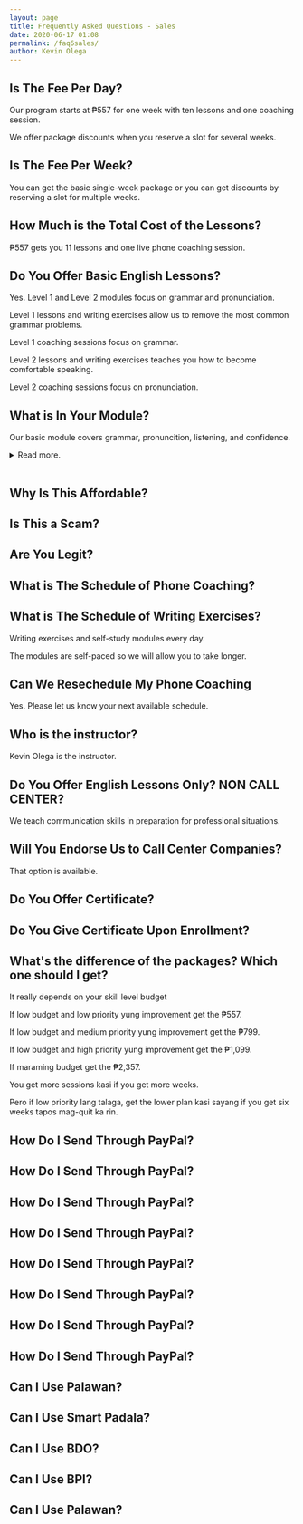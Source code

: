 ```yaml
--- 
layout: page
title: Frequently Asked Questions - Sales
date: 2020-06-17 01:08
permalink: /faq6sales/ 
author: Kevin Olega 
--- 
```

## Is The Fee Per Day?

Our program starts at ₱557 for one week with ten lessons and one coaching session.

We offer package discounts when you reserve a slot for several weeks.

## Is The Fee Per Week?

You can get the basic single-week package or you can get discounts by reserving a slot for multiple weeks.

## How Much is the Total Cost of the Lessons?

₱557 gets you 11 lessons and one live phone coaching session.

## Do You Offer Basic English Lessons?

Yes. Level 1 and Level 2 modules focus on grammar and pronunciation.

Level 1 lessons and writing exercises allow us to remove the most common grammar problems.

Level 1 coaching sessions focus on grammar.

Level 2 lessons and writing exercises teaches you how to become comfortable speaking.

Level 2 coaching sessions focus on pronunciation.

## What is In Your Module?

Our basic module covers grammar, pronuncition, listening, and confidence.

<details>
	<summary>Read more.</summary>

	<p>We teach you how to confortable with introducing yourself.</p>
	<p>We will give you lessons on how to be confident asking and answering questions.</p>
	<p>We will teach you how to give detailed, step-by-step instructions required in many high-paying jobs.</p>
	<p>We will coach you on how to share stories that will convince interviewers to hire you.</p>
	<p>We focus on grammar during Level 1.</p>
	<p>We focus on pronunciation during Level 2.</p>
	<p>We focus on fluency during Level 3.</p>
	<p>We focus on accent during Level 4.</p>
	<p>We focus on confidence during Level 5.</p>
	<p>We focus on secret techniques during Level 6.</p>
	<p>We have more modules </p>
	<p><a href="">FURTHER READING: LINK TO LESSON</a></p>
</details>
<br>



## Why Is This Affordable?

## Is This a Scam?

## Are You Legit?

## What is The Schedule of Phone Coaching?

## What is The Schedule of Writing Exercises?

Writing exercises and self-study modules every day.

The modules are self-paced so we will allow you to take longer.


## Can We Resechedule My Phone Coaching

Yes. Please let us know your next available schedule.

## Who is the instructor?

Kevin Olega is the instructor.

## Do You Offer English Lessons Only? NON CALL CENTER?

We teach communication skills in preparation for professional situations.

## Will You Endorse Us to Call Center Companies?

That option is available. 

## Do You Offer Certificate?

## Do You Give Certificate Upon Enrollment?

## What's the difference of the packages? Which one should I get?

It really depends on your skill level budget 

If low budget and low priority yung improvement get the ₱557.

If low budget and medium priority yung improvement get the ₱799.

If low budget and high priority yung improvement get the ₱1,099.

If maraming budget get the ₱2,357.

You get more sessions kasi if you get more weeks.

Pero if low priority lang talaga, get the lower plan kasi sayang if you get six weeks tapos mag-quit ka rin.

## How Do I Send Through PayPal?
## How Do I Send Through PayPal?
## How Do I Send Through PayPal?
## How Do I Send Through PayPal?
## How Do I Send Through PayPal?
## How Do I Send Through PayPal?
## How Do I Send Through PayPal?
## How Do I Send Through PayPal?
## Can I Use Palawan?
## Can I Use Smart Padala?
## Can I Use BDO?
## Can I Use BPI?
## Can I Use Palawan?
